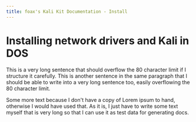 ```yaml
---
title: foax's Kali Kit Documentation - Install
---
```


# Installing network drivers and Kali in DOS

This is a very long sentence that should overflow the 80 character limit if I structure it carefully.
This is another sentence in the same paragraph that I should be able to write into a very long sentence too, easily overflowing the 80 character limit.

Some more text because I don't have a copy of Lorem ipsum to hand, otherwise I would have used that.
As it is, I just have to write some text myself that is very long so that I can use it as test data for generating docs.
